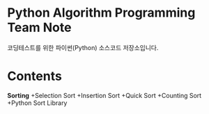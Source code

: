 # Python Algorithm Programming Team Note
코딩테스트를 위한 파이썬(Python) 소스코드 저장소입니다.

# Contents
**Sorting**
+Selection Sort
+Insertion Sort
+Quick Sort
+Counting Sort
+Python Sort Library
